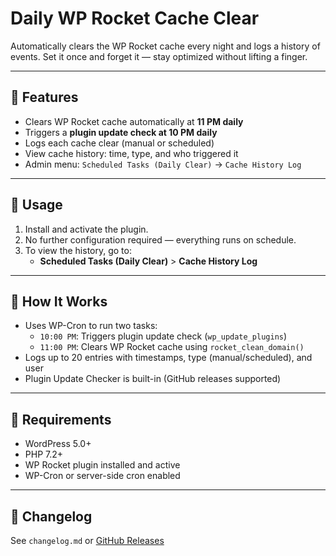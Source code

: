 # Daily WP Rocket Cache Clear

Automatically clears the WP Rocket cache every night and logs a history of events. Set it once and forget it — stay optimized without lifting a finger.

---

## 🚀 Features

- Clears WP Rocket cache automatically at **11 PM daily**
- Triggers a **plugin update check at 10 PM daily**
- Logs each cache clear (manual or scheduled)
- View cache history: time, type, and who triggered it
- Admin menu: `Scheduled Tasks (Daily Clear)` → `Cache History Log`

---

## 📖 Usage

1. Install and activate the plugin.
2. No further configuration required — everything runs on schedule.
3. To view the history, go to:
   - **Scheduled Tasks (Daily Clear)** > **Cache History Log**

---

## 🧠 How It Works

- Uses WP-Cron to run two tasks:
  - `10:00 PM`: Triggers plugin update check (`wp_update_plugins`)
  - `11:00 PM`: Clears WP Rocket cache using `rocket_clean_domain()`
- Logs up to 20 entries with timestamps, type (manual/scheduled), and user
- Plugin Update Checker is built-in (GitHub releases supported)

---

## 🧩 Requirements

- WordPress 5.0+
- PHP 7.2+
- WP Rocket plugin installed and active
- WP-Cron or server-side cron enabled

---

## 📝 Changelog

See `changelog.md` or [GitHub Releases](https://github.com/hdsemmanuelsantana/daily-wp-rocket-cache-clear/releases)
